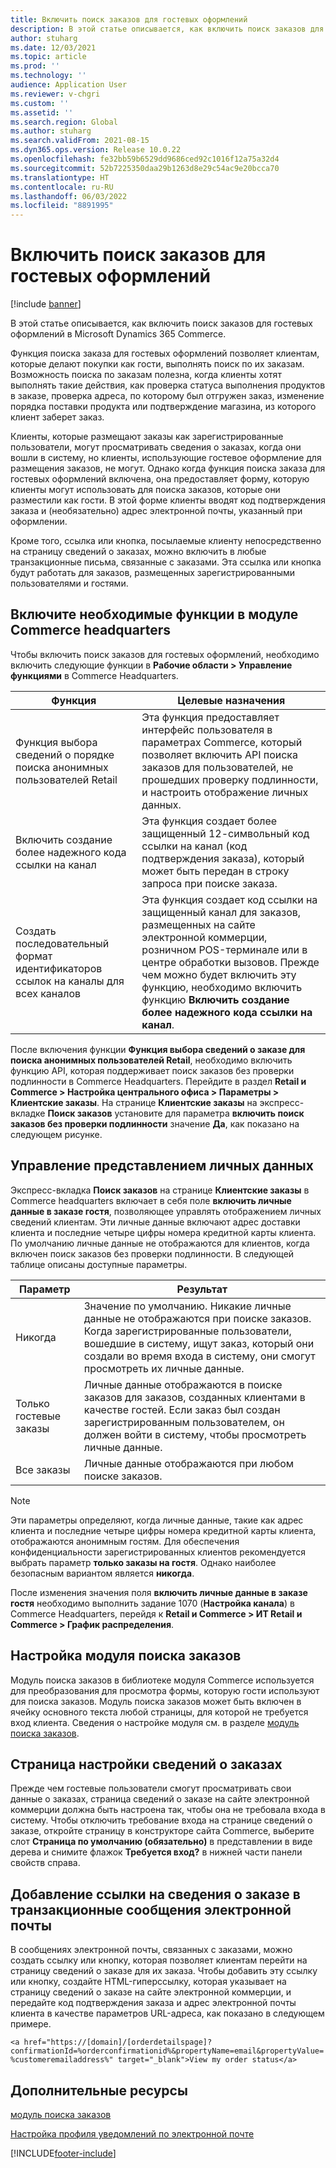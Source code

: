```yaml
---
title: Включить поиск заказов для гостевых оформлений
description: В этой статье описывается, как включить поиск заказов для гостевых оформлений в Microsoft Dynamics 365 Commerce.
author: stuharg
ms.date: 12/03/2021
ms.topic: article
ms.prod: ''
ms.technology: ''
audience: Application User
ms.reviewer: v-chgri
ms.custom: ''
ms.assetid: ''
ms.search.region: Global
ms.author: stuharg
ms.search.validFrom: 2021-08-15
ms.dyn365.ops.version: Release 10.0.22
ms.openlocfilehash: fe32bb59b6529dd9686ced92c1016f12a75a32d4
ms.sourcegitcommit: 52b7225350daa29b1263d8e29c54ac9e20bcca70
ms.translationtype: HT
ms.contentlocale: ru-RU
ms.lasthandoff: 06/03/2022
ms.locfileid: "8891995"
---
```

# <a name="enable-order-lookup-for-guest-checkouts"></a>Включить поиск заказов для гостевых оформлений

[!include [banner](includes/banner.md)]

В этой статье описывается, как включить поиск заказов для гостевых оформлений в Microsoft Dynamics 365 Commerce.

Функция поиска заказа для гостевых оформлений позволяет клиентам, которые делают покупки как гости, выполнять поиск по их заказам. Возможность поиска по заказам полезна, когда клиенты хотят выполнять такие действия, как проверка статуса выполнения продуктов в заказе, проверка адреса, по которому был отгружен заказ, изменение порядка поставки продукта или подтверждение магазина, из которого клиент заберет заказ.

Клиенты, которые размещают заказы как зарегистрированные пользователи, могут просматривать сведения о заказах, когда они вошли в систему, но клиенты, использующие гостевое оформление для размещения заказов, не могут. Однако когда функция поиска заказа для гостевых оформлений включена, она предоставляет форму, которую клиенты могут использовать для поиска заказов, которые они разместили как гости. В этой форме клиенты вводят код подтверждения заказа и (необязательно) адрес электронной почты, указанный при оформлении.

Кроме того, ссылка или кнопка, посылаемые клиенту непосредственно на страницу сведений о заказах, можно включить в любые транзакционные письма, связанные с заказами. Эта ссылка или кнопка будут работать для заказов, размещенных зарегистрированными пользователями и гостями.

## <a name="turn-on-necessary-features-in-commerce-headquarters"></a>Включите необходимые функции в модуле Commerce headquarters

Чтобы включить поиск заказов для гостевых оформлений, необходимо включить следующие функции в **Рабочие области \> Управление функциями** в Commerce Headquarters.

| Функция | Целевые назначения |
|---------|---------|
| Функция выбора сведений о порядке поиска анонимных пользователей Retail | Эта функция предоставляет интерфейс пользователя в параметрах Commerce, который позволяет включить API поиска заказов для пользователей, не прошедших проверку подлинности, и настроить отображение личных данных. |
| Включить создание более надежного кода ссылки на канал | Эта функция создает более защищенный 12-символьный код ссылки на канал (код подтверждения заказа), который может быть передан в строку запроса при поиске заказа. |
| Создать последовательный формат идентификаторов ссылок на каналы для всех каналов | Эта функция создает код ссылки на защищенный канал для заказов, размещенных на сайте электронной коммерции, розничном POS-терминале или в центре обработки вызовов. Прежде чем можно будет включить эту функцию, необходимо включить функцию **Включить создание более надежного кода ссылки на канал**. |

После включения функции **Функция выбора сведений о заказе для поиска анонимных пользователей Retail**, необходимо включить функцию API, которая поддерживает поиск заказов без проверки подлинности в Commerce Headquarters. Перейдите в раздел **Retail и Commerce \> Настройка центрального офиса \> Параметры \> Клиентские заказы**. На странице **Клиентские заказы** на экспресс-вкладке **Поиск заказов** установите для параметра **включить поиск заказов без проверки подлинности** значение **Да**, как показано на следующем рисунке.

## <a name="manage-the-display-of-personal-data"></a>Управление представлением личных данных

Экспресс-вкладка **Поиск заказов** на странице **Клиентские заказы** в Commerce headquarters включает в себя поле **включить личные данные в заказе гостя**, позволяющее управлять отображением личных сведений клиентам. Эти личные данные включают адрес доставки клиента и последние четыре цифры номера кредитной карты клиента. По умолчанию личные данные не отображаются для клиентов, когда включен поиск заказов без проверки подлинности. В следующей таблице описаны доступные параметры.

| Параметр | Результат |
|--------|--------|
| Никогда | Значение по умолчанию. Никакие личные данные не отображаются при поиске заказов. Когда зарегистрированные пользователи, вошедшие в систему, ищут заказ, который они создали во время входа в систему, они смогут просмотреть их личные данные. |
| Только гостевые заказы | Личные данные отображаются в поиске заказов для заказов, созданных клиентами в качестве гостей. Если заказ был создан зарегистрированным пользователем, он должен войти в систему, чтобы просмотреть личные данные. |
| Все заказы | Личные данные отображаются при любом поиске заказов. |

> [!NOTE]
> Эти параметры определяют, когда личные данные, такие как адрес клиента и последние четыре цифры номера кредитной карты клиента, отображаются анонимным гостям. Для обеспечения конфиденциальности зарегистрированных клиентов рекомендуется выбрать параметр **только заказы на гостя**. Однако наиболее безопасным вариантом является **никогда**.

После изменения значения поля **включить личные данные в заказе гостя** необходимо выполнить задание 1070 (**Настройка канала**) в Commerce Headquarters, перейдя к **Retail и Commerce \> ИТ Retail и Commerce \> График распределения**.

## <a name="configure-the-order-lookup-module"></a>Настройка модуля поиска заказов

Модуль поиска заказов в библиотеке модуля Commerce используется для преобразования для просмотра формы, которую гости используют для поиска заказов. Модуль поиска заказов может быть включен в ячейку основного текста любой страницы, для которой не требуется вход клиента. Сведения о настройке модуля см. в разделе [модуль поиска заказов](order-lookup-module.md).

## <a name="configure-the-order-details-page"></a>Страница настройки сведений о заказах

Прежде чем гостевые пользователи смогут просматривать свои данные о заказах, страница сведений о заказе на сайте электронной коммерции должна быть настроена так, чтобы она не требовала входа в систему. Чтобы отключить требование входа на странице сведений о заказе, откройте страницу в конструкторе сайта Commerce, выберите слот **Страница по умолчанию (обязательно)** в представлении в виде дерева и снимите флажок **Требуется вход?** в нижней части панели свойств справа.

## <a name="add-a-link-to-order-details-in-transactional-emails"></a>Добавление ссылки на сведения о заказе в транзакционные сообщения электронной почты

В сообщениях электронной почты, связанных с заказами, можно создать ссылку или кнопку, которая позволяет клиентам перейти на страницу сведений о заказе для их заказа. Чтобы добавить эту ссылку или кнопку, создайте HTML-гиперссылку, которая указывает на страницу сведений о заказе на сайте электронной коммерции, и передайте код подтверждения заказа и адрес электронной почты клиента в качестве параметров URL-адреса, как показано в следующем примере.

`<a href="https://[domain]/[orderdetailspage]?confirmationId=%orderconfirmationid%&propertyName=email&propertyValue=%customeremailaddress%" target="_blank">View my order status</a>`

## <a name="additional-resources"></a>Дополнительные ресурсы

[модуль поиска заказов](order-lookup-module.md)

[Настройка профиля уведомлений по электронной почте](email-notification-profiles.md)

[!INCLUDE[footer-include](../includes/footer-banner.md)]
